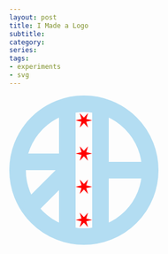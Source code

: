 ```yaml
---
layout: post
title: I Made a Logo
subtitle:
category: 
series:
tags:
- experiments
- svg
---
```


<svg version="1.1" baseProfile="full" width="270" height="270" xmlns="http://www.w3c.org/2000/svg">
    <g stroke="#B3DDF2" stroke-width="30" fill="none">
        <circle cx="135" cy="135" r="120" />
        <path d="M105 15 v240 M105 120 h-90 M105 135 l-75 75 M165 15 v240 M165 135 h90" />
    </g>
    <g fill="#FF0000">
        <polygon points="150 45 139.33012701892218 47.5 142.5 57.99038105676658 135 50 127.5 57.99038105676658 130.66987298107782 47.5 120 45 130.66987298107782 42.5 127.5 32.00961894323342 135 40 142.5 32.00961894323341 139.33012701892218 42.5" />
        <polygon points="150 105 139.33012701892218 107.5 142.5 117.99038105676658 135 110 127.5 117.99038105676658 130.66987298107782 107.5 120 105 130.66987298107782 102.5 127.5 92.00961894323342 135 100 142.5 92.00961894323342 139.33012701892218 102.5" />
        <polygon points="150 165 139.33012701892218 167.5 142.5 177.99038105676658 135 170 127.5 177.99038105676658 130.66987298107782 167.5 120 165 130.66987298107782 162.5 127.5 152.00961894323342 135 160 142.5 152.00961894323342 139.33012701892218 162.5" />
        <polygon points="150 225 139.33012701892218 227.5 142.5 237.99038105676658 135 230 127.5 237.99038105676658 130.66987298107782 227.5 120 225 130.66987298107782 222.5 127.5 212.00961894323342 135 220 142.5 212.00961894323342 139.33012701892218 222.5" />
    </g>
</svg>